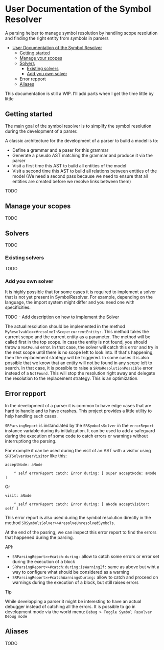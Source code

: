 # User Documentation of the Symbol Resolver

A parsing helper to manage symbol resolution by handling scope resolution and finding the right entity from symbols in parsers
<!-- TOC -->

- [User Documentation of the Symbol Resolver](#user-documentation-of-the-symbol-resolver)
  - [Getting started](#getting-started)
  - [Manage your scopes](#manage-your-scopes)
  - [Solvers](#solvers)
    - [Existing solvers](#existing-solvers)
    - [Add you own solver](#add-you-own-solver)
  - [Error repport](#error-repport)
  - [Aliases](#aliases)

<!-- /TOC -->

This documentation is still a WIP. I'll add parts when I get the time little by little

## Getting started

The main goal of the symbol resolver is to simplify the symbol resolution during the development of a parser. 

A classic architecture for the development of a parser to build a model is to:
- Define a grammar and a paser for this grammar 
- Generate a pseudo AST matching the grammar and produce it via the parser
- Visit a first time this AST to build all entities of the model
- Visit a second time this AST to build all relations between entities of the model (We need a second pass because we need to ensure that all entities are created before we resolve links between them)

TODO

## Manage your scopes

TODO

## Solvers 

TODO

### Existing solvers 

TODO

### Add you own solver

It is highly possible that for some cases it is required to implement a solver that is not yet present in SymbolResolver. For example, depending on the language, the import system might differ and you need one with specificities.

TODO - Add description on how to implement the Solver

The actual resolution should be implemented in the method `MyResolvable>>#resolveInScope:currentEntity:`. This method takes the current scope and the current entity as a parameter. 
The method will be called first in the top scope. In case the entity is not found, you should throw a `NotFound` error. In that case, the solver will catch this error and try in the next scope until there is no scope left to look into. If that's happening, then the replacement strategy will be triggered. 
In some cases it is also possible that we know that an entity will not be found in any scope left to search. In that case, it is possible to raise a `SRNoResolutionPossible` error instead of a `NotFound`. This will stop the resolution right away and delegate the resolution to the replacement strategy. This is an optimization.

## Error repport

In the development of a parser it is common to have edge cases that are hard to handle and to have crashes. This project provides a little utility to help handling such cases.

`SRParsingReport` is instanciated by the `SRSymbolsSolver` in the `errorReport` instance variable during its initialization. It can be used to add a safeguard during the execution of some code to catch errors or warnings without interruptiong the parsing.

For example it can be used during the visit of an AST with a visitor using `SRTSolverUserVisitor` like this:

```st
acceptNode: aNode

	^ self errorReport catch: Error during: [ super acceptNode: aNode ]
```

Or

```st
visit: aNode
	
	^ self errorReport catch: Error during: [ aNode acceptVisitor: self ]
```

This error report is also used during the symbol resolution directly in the method `SRSymbolsSolver>>#resolveUnresolvedSymbols`.

At the end of the pasring, we can inspect this error report to find the errors that happened during the parsing.

API:
- `SRParsingReport>>#catch:during:` allow to catch some errors or error set during the execution of a block
- `SRParsingReport>>#catch:during:isWarningIf:` same as above but wiht a way to configure what should be considered as a warning
- `SRParsingReport>>#catchWarningsDuring:` allow to catch and proceed on warnings during the execution of a block, but still raises errors

> [!TIP]
> While developping a parser it might be interesting to have an actual debugger instead of catching all the errors. It is possible to go in development mode via the world menu: `Debug > Toggle Symbol Resolver Debug mode`

## Aliases

TODO